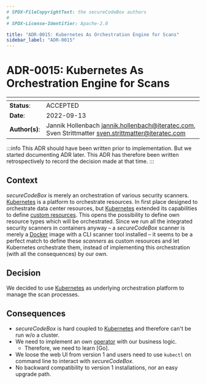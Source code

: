 ```yaml
---
# SPDX-FileCopyrightText: the secureCodeBox authors
#
# SPDX-License-Identifier: Apache-2.0

title: "ADR-0015: Kubernetes As Orchestration Engine for Scans"
sidebar_label: "ADR-0015"
---
```


# ADR-0015: Kubernetes As Orchestration Engine for Scans

| <!-- -->       | <!-- -->                                                                                               |
| -------------- | ------------------------------------------------------------------------------------------------------ |
| **Status**:    | ACCEPTED                                                                                               |
| **Date**:      | 2022-09-13                                                                                             |
| **Author(s)**: | Jannik Hollenbach [jannik.hollenbach@iteratec.com](mailto:jannik.hollenbach@iteratec.com), Sven Strittmatter [sven.strittmatter@iteratec.com](mailto:Sven.Strittmatter@iteratec.com) |

:::info
This ADR should have been written prior to implementation. But we started documenting ADR later. This ADR has therefore been written retrospectively to record the decision made at that time.
:::

## Context

_secureCodeBox_ is merely an orchestration of various security scanners. [Kubernetes][k8s] is a platform to orchestrate resources. In first place designed to orchestrate data center resources, but [Kubernetes][k8s] extended its capabilities to define [custom resources][k8s-cr]. This opens the possibility to define own resource types which will be orchestrated. Since we run all the integrated security scanners in containers anyway – a _secureCodeBox_ scanner is merely a [Docker][docker] image with a CLI scanner tool installed – it seems to be a perfect match to define these _scanners_ as custom resources and let Kubernetes orchestrate them, instead of implementing this orchestration (with all the consequences) by our own.

## Decision

We decided to use [Kubernetes][k8s] as underlying orchestration platform to manage the scan processes.

## Consequences

- _secureCodeBox_ is hard coupled to [Kubernetes][k8s] and therefore can't be run w/o a cluster.
- We need to implement an own [operator][k8s-operator] with our business logic.
  - Therefore, we need to learn [Go].
- We loose the web UI from version 1 and users need to use `kubectl` on command line to interact with _secureCodeBox_.
- No backward compatibility to version 1 installations, nor an easy upgrade path.

[k8s]: https://kubernetes.io/
[k8s-cr]: https://kubernetes.io/docs/concepts/extend-kubernetes/api-extension/custom-resources/
[k8s-operator]: https://kubernetes.io/docs/concepts/extend-kubernetes/operator/
[docker]: https://www.docker.com/
[go-lang]: https://go.dev/
